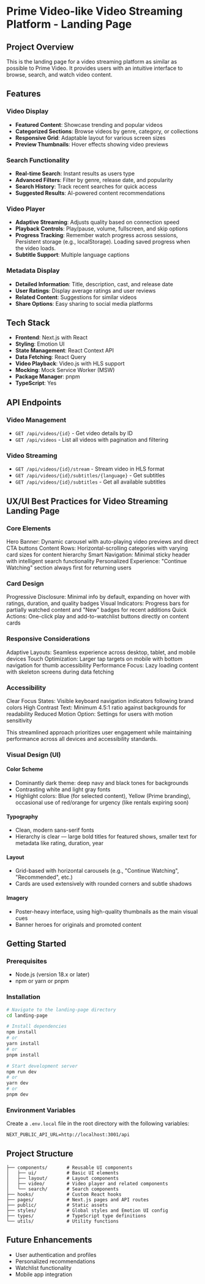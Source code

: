 # Prime Video-like Video Streaming Platform - Landing Page

## Project Overview
This is the landing page for a video streaming platform as similar as possible to Prime Video. It provides users with an intuitive interface to browse, search, and watch video content.

## Features

### Video Display
- **Featured Content**: Showcase trending and popular videos
- **Categorized Sections**: Browse videos by genre, category, or collections
- **Responsive Grid**: Adaptable layout for various screen sizes
- **Preview Thumbnails**: Hover effects showing video previews

### Search Functionality
- **Real-time Search**: Instant results as users type
- **Advanced Filters**: Filter by genre, release date, and popularity
- **Search History**: Track recent searches for quick access
- **Suggested Results**: AI-powered content recommendations

### Video Player
- **Adaptive Streaming**: Adjusts quality based on connection speed
- **Playback Controls**: Play/pause, volume, fullscreen, and skip options
- **Progress Tracking**: Remember watch progress across sessions, Persistent storage (e.g., localStorage). Loading saved progress when the video loads.
- **Subtitle Support**: Multiple language captions

### Metadata Display
- **Detailed Information**: Title, description, cast, and release date
- **User Ratings**: Display average ratings and user reviews
- **Related Content**: Suggestions for similar videos
- **Share Options**: Easy sharing to social media platforms

## Tech Stack
- **Frontend**: Next.js with React
- **Styling**: Emotion UI
- **State Management**: React Context API
- **Data Fetching**: React Query
- **Video Playback**: Video.js with HLS support
- **Mocking**: Mock Service Worker (MSW)
- **Package Manager**: pnpm
- **TypeScript**: Yes

## API Endpoints

### Video Management
- `GET /api/videos/{id}` - Get video details by ID
- `GET /api/videos` - List all videos with pagination and filtering

### Video Streaming
- `GET /api/videos/{id}/stream` - Stream video in HLS format
- `GET /api/videos/{id}/subtitles/{language}` - Get subtitles
- `GET /api/videos/{id}/subtitles` - Get all available subtitles


## UX/UI Best Practices for Video Streaming Landing Page
### Core Elements
Hero Banner: Dynamic carousel with auto-playing video previews and direct CTA buttons
Content Rows: Horizontal-scrolling categories with varying card sizes for content hierarchy
Smart Navigation: Minimal sticky header with intelligent search functionality
Personalized Experience: "Continue Watching" section always first for returning users

### Card Design
Progressive Disclosure: Minimal info by default, expanding on hover with ratings, duration, and quality badges
Visual Indicators: Progress bars for partially watched content and "New" badges for recent additions
Quick Actions: One-click play and add-to-watchlist buttons directly on content cards

### Responsive Considerations
Adaptive Layouts: Seamless experience across desktop, tablet, and mobile devices
Touch Optimization: Larger tap targets on mobile with bottom navigation for thumb accessibility
Performance Focus: Lazy loading content with skeleton screens during data fetching

### Accessibility
Clear Focus States: Visible keyboard navigation indicators following brand colors
High Contrast Text: Minimum 4.5:1 ratio against backgrounds for readability
Reduced Motion Option: Settings for users with motion sensitivity

This streamlined approach prioritizes user engagement while maintaining performance across all devices and accessibility standards.

### Visual Design (UI)

#### Color Scheme

- Dominantly dark theme: deep navy and black tones for backgrounds
- Contrasting white and light gray fonts
- Highlight colors: Blue (for selected content), Yellow (Prime branding), occasional use of red/orange for urgency (like rentals expiring soon)

#### Typography

- Clean, modern sans-serif fonts
- Hierarchy is clear — large bold titles for featured shows, smaller text for metadata like rating, duration, year

#### Layout

- Grid-based with horizontal carousels (e.g., "Continue Watching", "Recommended", etc.)
- Cards are used extensively with rounded corners and subtle shadows

#### Imagery

- Poster-heavy interface, using high-quality thumbnails as the main visual cues
- Banner heroes for originals and promoted content

## Getting Started

### Prerequisites
- Node.js (version 18.x or later)
- npm or yarn or pnpm

### Installation
```bash
# Navigate to the landing-page directory
cd landing-page

# Install dependencies
npm install
# or
yarn install
# or
pnpm install

# Start development server
npm run dev
# or
yarn dev
# or
pnpm dev
``` 

### Environment Variables
Create a `.env.local` file in the root directory with the following variables:
```
NEXT_PUBLIC_API_URL=http://localhost:3001/api
```

## Project Structure
```
├── components/       # Reusable UI components
│   ├── ui/           # Basic UI elements
│   ├── layout/       # Layout components
│   ├── video/        # Video player and related components
│   └── search/       # Search components
├── hooks/            # Custom React hooks
├── pages/            # Next.js pages and API routes
├── public/           # Static assets
├── styles/           # Global styles and Emotion UI config
├── types/            # TypeScript type definitions
└── utils/            # Utility functions
```

## Future Enhancements
- User authentication and profiles
- Personalized recommendations
- Watchlist functionality
- Mobile app integration
